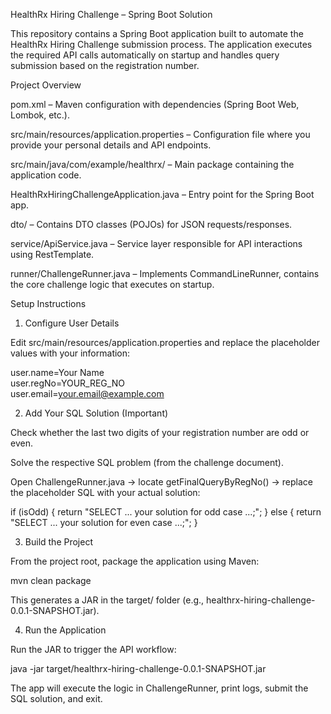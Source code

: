 HealthRx Hiring Challenge – Spring Boot Solution

This repository contains a Spring Boot application built to automate the HealthRx Hiring Challenge submission process. The application executes the required API calls automatically on startup and handles query submission based on the registration number.

Project Overview

pom.xml – Maven configuration with dependencies (Spring Boot Web, Lombok, etc.).

src/main/resources/application.properties – Configuration file where you provide your personal details and API endpoints.

src/main/java/com/example/healthrx/ – Main package containing the application code.

HealthRxHiringChallengeApplication.java – Entry point for the Spring Boot app.

dto/ – Contains DTO classes (POJOs) for JSON requests/responses.

service/ApiService.java – Service layer responsible for API interactions using RestTemplate.

runner/ChallengeRunner.java – Implements CommandLineRunner, contains the core challenge logic that executes on startup.

Setup Instructions
1. Configure User Details

Edit src/main/resources/application.properties and replace the placeholder values with your information:

user.name=Your Name  
user.regNo=YOUR_REG_NO  
user.email=your.email@example.com  

2. Add Your SQL Solution (Important)

Check whether the last two digits of your registration number are odd or even.

Solve the respective SQL problem (from the challenge document).

Open ChallengeRunner.java → locate getFinalQueryByRegNo() → replace the placeholder SQL with your actual solution:

if (isOdd) {
    return "SELECT ... your solution for odd case ...;";
} else {
    return "SELECT ... your solution for even case ...;";
}

3. Build the Project

From the project root, package the application using Maven:

mvn clean package


This generates a JAR in the target/ folder (e.g., healthrx-hiring-challenge-0.0.1-SNAPSHOT.jar).

4. Run the Application

Run the JAR to trigger the API workflow:

java -jar target/healthrx-hiring-challenge-0.0.1-SNAPSHOT.jar


The app will execute the logic in ChallengeRunner, print logs, submit the SQL solution, and exit.
